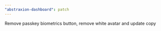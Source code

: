 ```yaml
---
"abstraxion-dashboard": patch
---
```


Remove passkey biometrics button, remove white avatar and update copy
